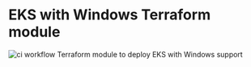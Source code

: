 # EKS with Windows Terraform module

![ci workflow](https://github.com/1nval1dctf/terraform-aws-wks-windows/actions/workflows/ci.yml/badge.svg)
Terraform module to deploy EKS with Windows support
